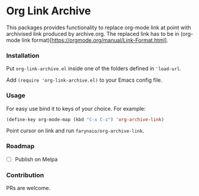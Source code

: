 # Org Link Archive

This packages provides functionality to replace org-mode link at point with archivised link produced by archive.org. The replaced link has to be in (org-mode link format)[https://orgmode.org/manual/Link-Format.html].

### Installation

Put `org-link-archive.el` inside one of the folders defined in `'load-url`.

Add `(require 'org-link-archive.el)` to your Emacs config file.

### Usage

For easy use bind it to keys of your choice. For example:

``` lisp
(define-key org-mode-map (kbd "C-x C-z") 'org-archive-link)
```

Point cursor on link and run `farynaio/org-archive-link`.

### Roadmap

- [ ] Publish on Melpa

### Contribution

PRs are welcome.